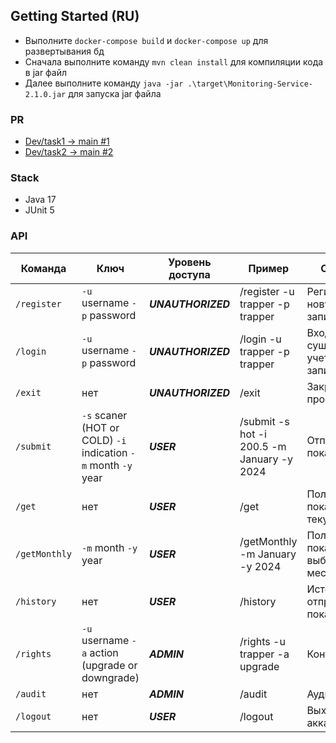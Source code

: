 ## Getting Started (RU)
- Выполните `docker-compose build` и `docker-compose up` для развертывания бд
- Сначала выполните команду `mvn clean install` для компиляции кода в jar файл
- Далее выполните команду `java -jar .\target\Monitoring-Service-2.1.0.jar` для запуска jar файла

### PR

- [Dev/task1 -> main #1](https://github.com/trapper-umin/Monitoring-Service/pull/2) 
- [Dev/task2 -> main #2](https://github.com/trapper-umin/Monitoring-Service/pull/3)

### Stack
- Java 17
- JUnit 5

### API

| Команда     | Ключ                                                           | Уровень доступа | Пример                                     | Описание                              |
|-------------|----------------------------------------------------------------|-----------------|--------------------------------------------|---------------------------------------
| `/register`   | `-u` username `-p` password                                    | ***UNAUTHORIZED***    | /register -u trapper -p trapper            | Регистрирует новую учетную запись     |
| `/login`      | `-u` username `-p` password                                    | ***UNAUTHORIZED***    | /login -u trapper -p trapper               | Входит в существующую учетную запись  |
| `/exit`       | нет                                                            | ***UNAUTHORIZED***    | /exit                                      | Закрывает программу                   |
| `/submit`     | `-s` scaner (HOT or COLD) `-i` indication `-m` month `-y` year | ***USER***            | /submit -s hot -i 200.5 -m January -y 2024 | Отправляет показания                  |
| `/get`        | нет                                                            | ***USER***            | /get                                       | Получает показания за текущий месяц   |
| `/getMonthly` | `-m` month `-y` year                                           | ***USER***            | /getMonthly -m January -y 2024             | Получает показания за выбранный месяц |
| `/history`    | нет                                                            | ***USER***            | /history                                   | История отправки показаний            |
| `/rights`     | `-u` username `-a` action (upgrade or downgrade)               | ***ADMIN***           | /rights -u trapper -a upgrade              | Контроль прав                         |
| `/audit`      | нет                                                            | ***ADMIN***           | /audit                                           | Аудит                                 |
| `/logout`     | нет                                                            | ***USER***            | /logout                                           | Выход из аккаунта                     |
